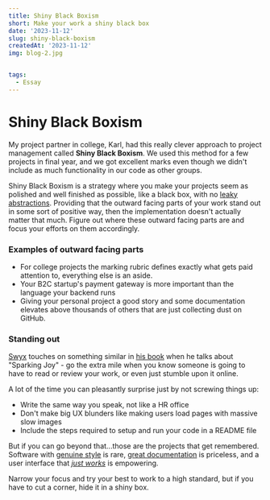 ```yaml
---
title: Shiny Black Boxism 
short: Make your work a shiny black box 
date: '2023-11-12'
slug: shiny-black-boxism
createdAt: '2023-11-12'
img: blog-2.jpg


tags:
  - Essay
---
```


# Shiny Black Boxism

My project partner in college, Karl, had this really clever approach to project management called **Shiny Black Boxism**. We used this method for a few projects in final year, and we got excellent marks even though we didn't include as much functionality in our code as other groups. 

Shiny Black Boxism is a strategy where you make your projects seem as polished and well finished as possible, like a black box, with no [leaky abstractions](https://en.wikipedia.org/wiki/Leaky_abstraction). Providing that the outward facing parts of your work stand out in some sort of positive way, then the implementation doesn't actually matter that much. Figure out where these outward facing parts are and focus your efforts on them accordingly. 

### Examples of outward facing parts
- For college projects the marking rubric defines exactly what gets paid attention to, everything else is an aside. 
- Your B2C startup's payment gateway is more important than the language your backend runs
- Giving your personal project a good story and some documentation elevates above thousands of others that are just collecting dust on GitHub. 

### Standing out 
[Swyx](https://swyx.io) touches on something similar in [his book](https://learninpublic.org/) when he talks about "Sparking Joy" - go the extra mile when you know someone is going to have to read or review your work, or even just stumble upon it online. 

A lot of the time you can pleasantly surprise just by not screwing things up:
- Write the same way you speak, not like a HR office
- Don't make big UX blunders like making users load pages with massive slow images 
- Include the steps required to setup and run your code in a README file

But if you can go beyond that...those are the projects that get remembered. Software with [genuine style](https://www.notion.so/) is rare, [great documentation](https://tailwindcss.com/docs/installation) is priceless, and a user interface that [*just works*](https://paultreanor.com/codespaces) is empowering. 

Narrow your focus and try your best to work to a high standard, but if you have to cut a corner, hide it in a shiny box. 

